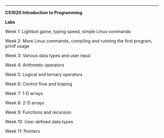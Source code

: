 ---
**CS1020 Introduction to Programming**

**Labs**

Week 1: Lightbot game, typing speed, simple Linux commands

Week 2: More Linux commands, compiling and running the first program,
printf usage

Week 3: Various data types and user input

Week 4: Arithmetic operators

Week 5: Logical and ternary operators

Week 6: Control flow and looping

Week 7: 1-D arrays

Week 8: 2-D arrays

Week 9: Functions and recursion

Week 10: User defined data types

Week 11: Pointers

